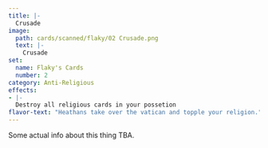 ```yaml
---
title: |-
  Crusade
image: 
  path: cards/scanned/flaky/02 Crusade.png
  text: |-
    Crusade
set:
  name: Flaky's Cards
  number: 2
category: Anti-Religious
effects: 
- |-
  Destroy all religious cards in your possetion
flavor-text: "Heathans take over the vatican and topple your religion."
---
```

Some actual info about this thing TBA.
